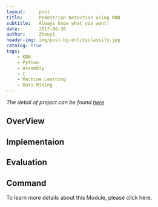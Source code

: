 ```yaml
---
layout:     post
title:      Pedestrian Detection using KNN
subtitle:   Always know what you want!
date:       2017-06-30
author:     Zhouyi
header-img: img/post-bg-entityclassify.jpg
catalog: true
tags:
    - KNN
    - Python
    - Assembly
    - C
    - Machine Learning
    - Data Mining
---
```


*The detail of project can be found [here](https://github.com/Zhouyiy/Zhouyiy.github.io.git/file/detection.pdf)*

## OverView

## Implementaion

## Evaluation

## Command



To learn more details about this Module, please click here.
